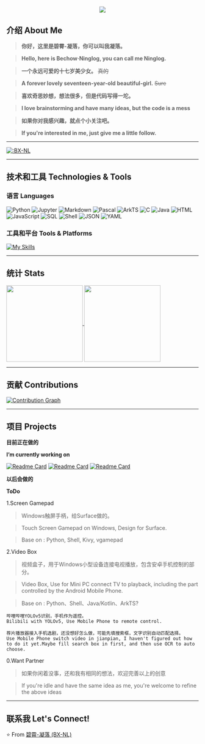 <h1 align="center"> 
    <a href="https://git.io/typing-svg">
        <img src="https://readme-typing-svg.demolab.com/?lines=你好，我是凝落。;Hello,+I+am+Ninglog.&height=75&size=30&color=66CCFF&center=true&pause=1000">
    </a>
</h1>

## 介绍 About Me

>**你好，这里是碧霄-凝落，你可以叫我凝落。**

>**Hello, here is Bechow·Ninglog, you can call me Ninglog.**

>**一个永远可爱的十七岁美少女。** ~~真的~~

>**A forever lovely seventeen-year-old beautiful-girl.** ~~Sure~~

>**喜欢奇思妙想，想法很多，但是代码写得一坨。**

>**I love brainstorming and have many ideas, but the code is a mess**

>**如果你对我感兴趣，就点个小关注吧。**

>**If you're interested in me, just give me a little follow.**

---

[![:BX-NL](https://count.getloli.com/get/@:BX-NL?theme=random?align=center)](https://count.getloli.com)

---

## 技术和工具 Technologies & Tools

### 语言 Languages

![Python](https://img.shields.io/badge/-Python-3776AB?style=flat&logo=python&logoColor=white)
![Jupyter](https://img.shields.io/badge/-Jupyter-F37626?style=flat&logo=jupyter&logoColor=white)
![Markdown](https://img.shields.io/badge/-Markdown-000000?style=flat&logo=markdown&logoColor=white)
![Pascal](https://img.shields.io/badge/-Pascal-E3E3E3?style=flat&logo=pascal&logoColor=black)
![ArkTS](https://img.shields.io/badge/-ArkTS-3178C6?style=flat&logo=typescript&logoColor=white)
![C](https://img.shields.io/badge/-C-A8B9CC?style=flat&logo=c&logoColor=white)
![Java](https://img.shields.io/badge/-Java-007396?style=flat&logo=java&logoColor=white)
![HTML](https://img.shields.io/badge/-HTML-E34F26?style=flat&logo=html5&logoColor=white)
![JavaScript](https://img.shields.io/badge/-JavaScript-F7DF1E?style=flat&logo=javascript&logoColor=black)
![SQL](https://img.shields.io/badge/-SQL-4479A1?style=flat&logo=mysql&logoColor=white)
![Shell](https://img.shields.io/badge/-Shell-4EAA25?style=flat&logo=gnu-bash&logoColor=white)
![JSON](https://img.shields.io/badge/-JSON-000000?style=flat&logo=json&logoColor=white)
![YAML](https://img.shields.io/badge/-YAML-CB171E?style=flat&logo=yaml&logoColor=white)

### 工具和平台 Tools & Platforms

[![My Skills](https://skillicons.dev/icons?i=anaconda,linux,git,vim,vscode,powershell,docker,photoshop,blender&theme=light)](https://skillicons.dev)

---

## 统计 Stats

<a href="https://github.com/BX-NL">
  <img height=200 align="center" src="https://github-readme-stats.vercel.app/api?username=BX-NL&theme=transparent&title_color=66CCFF&border_radius=25&show_icons=true&include_all_commits=true&number_format=long&rank_icon=github" />
</a>
<a href="https://github.com/BX-NL">
  <img height=200 align="center" src="https://github-readme-stats.vercel.app/api/top-langs/?username=BX-NL&theme=transparent&title_color=66CCFF&border_radius=25&layout=donut&langs_count=10&size_weight=0.5&count_weight=0.5" />
</a>

---

## 贡献 Contributions

[![Contribution Graph](https://github-readme-activity-graph.vercel.app/graph?username=BX-NL&bg_color=FFFFFF&color=66CCFF&line=39C5BB&point=FFC0C0&hide_border=true&area=true)](https://github.com/Ashutosh00710/github-readme-activity-graph)


---

## 项目 Projects

**目前正在做的**

**I’m currently working on**

[![Readme Card](https://github-readme-stats.vercel.app/api/pin/?username=BX-NL&repo=BX-NL)](https://github.com/BX-NL/BX-NL)
[![Readme Card](https://github-readme-stats.vercel.app/api/pin/?username=BX-NL&repo=AI-Intelligent-Assistant)](https://github.com/BX-NL/AI-Intelligent-Assistant)
[![Readme Card](https://github-readme-stats.vercel.app/api/pin/?username=BX-NL&repo=Surface-Pro-Plus)](https://github.com/BX-NL/Surface-Pro-Plus)

**以后会做的**

**ToDo**

1.Screen Gamepad

>Windows触屏手柄，给Surface做的。

>Touch Screen Gamepad on Windows, Design for Surface.

>Base on : Python, Shell, Kivy, vgamepad

2.Video Box

>视频盒子，用于Windows小型设备连接电视播放，包含安卓手机控制的部分。

>Video Box, Use for Mini PC connect TV to playback, including the part controlled by the Android Mobile Phone.

>Base on : Python、Shell、Java/Kotlin、ArkTS?

    哔哩哔哩YOLOv5识别，手机作为遥控。
    Bilibili with YOLOv5, Use Mobile Phone to remote control.

    荐片播放器接入手机选剧，还没想好怎么做，可能先填搜索框，文字识别自动匹配选择。
    Use Mobile Phone switch video in jianpian, I haven't figured out how to do it yet.Maybe fill search box in first, and then use OCR to auto choose.

0.Want Partner

>如果你闲着没事，还和我有相同的想法，欢迎完善以上的创意

>If you're idle and have the same idea as me, you're welcome to refine the above ideas

---

## 联系我 Let's Connect!

⭐️ From [碧霄-凝落 (BX-NL)](https://github.com/BX-NL)